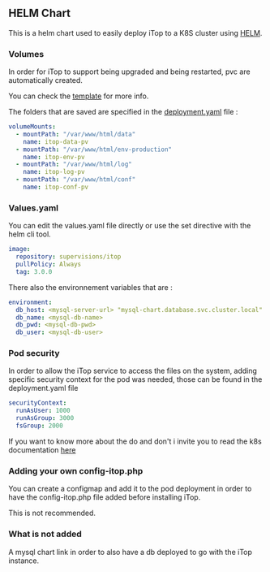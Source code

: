 ## HELM Chart

This is a helm chart used to easily deploy iTop to a K8S cluster using [HELM](https://helm.sh/).

### Volumes 

In order for iTop to support being upgraded and being restarted, pvc are automatically created.

You can check the [template](./templates/pvc.yaml) for more info.

The folders that are saved are specified in the [deployment.yaml](./templates/deployment.yaml) file : 
```yaml
volumeMounts:
  - mountPath: "/var/www/html/data"
    name: itop-data-pv
  - mountPath: "/var/www/html/env-production"
    name: itop-env-pv
  - mountPath: "/var/www/html/log"
    name: itop-log-pv
  - mountPath: "/var/www/html/conf"
    name: itop-conf-pv
```

### Values.yaml

You can edit the values.yaml file directly or use the set directive with the helm cli tool.

```yaml
image:
  repository: supervisions/itop
  pullPolicy: Always
  tag: 3.0.0
```

There also the environnement variables that are : 

```yaml
environment:
  db_host: <mysql-server-url> "mysql-chart.database.svc.cluster.local"
  db_name: <mysql-db-name>
  db_pwd: <mysql-db-pwd>
  db_user: <mysql-db-user>
```

### Pod security

In order to allow the iTop service to access the files on the system, adding specific security context for the pod was needed, those can be found in the deployment.yaml file

```yaml
securityContext:
  runAsUser: 1000
  runAsGroup: 3000
  fsGroup: 2000
```

If you want to know more about the do and don't i invite you to read the k8s documentation [here](https://kubernetes.io/docs/tasks/configure-pod-container/security-context/)


### Adding your own config-itop.php

You can create a configmap and add it to the pod deployment in order to have the config-itop.php file added before installing iTop.

This is not recommended.

### What is not added

A mysql chart link in order to also have a db deployed to go with the iTop instance.


